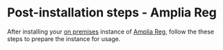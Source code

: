 ﻿# Post-installation steps - Amplia Reg

After installing your [on premises](index.md) instance of [Amplia Reg](../index.md), follow the these steps to prepare the instance for usage.

